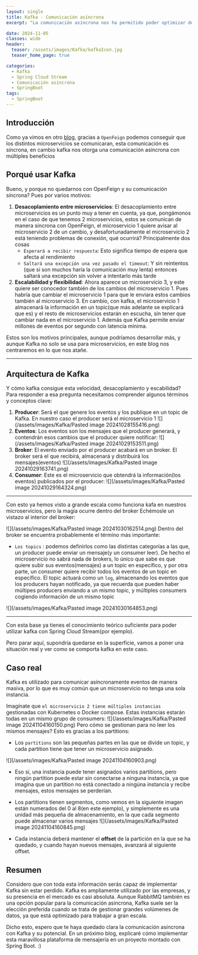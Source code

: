 ```yaml
---
layout: single
title: Kafka - Comunicación asíncrona
excerpt: "La comunicación asíncrona nos ha permitido poder optimizar de manera abismal el rendimiento en aplicaciones con microservicios. En este blog, te explico con claridad y diagramas cómo funciona Kafka, la plataforma de mensajería líder en el mercado"

date: 2024-11-05
classes: wide
header:
  teaser: /assets/images/Kafka/kafkaIcon.jpg
  teaser_home_page: true

categories:
  - Kafka
  - Spring Cloud Stream
  - Comunicación asíncrona
  - SpringBoot
tags:  
  - SpringBoot
---
```



## Introducción
Como ya vimos en otro [blog](https://egarmar1.github.io/Eureka-y-openFeign-en-Microservicios/), gracias a `OpenFeign` podemos conseguir que los distintos microservicios se comunicaran, esta comunicación es síncrona, en cambio kafka nos otorga una comunicación asíncrona con múltiples beneficios


## Porqué usar Kafka
Bueno, y porque no quedarnos con OpenFeign y su comunicación síncrona? Pues por varios motivos:

1. **Desacoplamiento entre microservicios**: El desacoplamiento entre microservicios es un punto muy a tener en cuenta, ya que, pongámonos en el caso de que tenemos 2 microservicios, estos se comunican de manera síncrona con OpenFeign, el microservicio 1 quiere avisar al microservicio 2 de un cambio, y desafortunadamente el microservicio 2 está teniendo problemas de conexión, qué ocurrirá? Principalmente dos cosas
	- `Esperará a recibir respuesta`: Esto significa tiempo de espera que afecta al rendimiento
	- `Saltará una excepción una vez pasado el timeout`: Y sin reintentos (que si son muchos haría la comunicación muy lenta) entonces saltará una excepción sin volver a intentarlo más tarde
2. **Escalabilidad y flexibilidad**: Ahora aparece un microservicio 3, y este quiere ser conocedor también de los cambios del microservicio 1. Pues habría que cambiar el microservicio 1 para que le enviara estos cambios también al microservicio 3. En cambio, con kafka, el microservicio 1 almacenará la información en un topic(que más adelante se explicará que es) y el resto de microservicios estarán en escucha, sin tener que cambiar nada en el microservicio 1. Además que Kafka permite enviar millones de eventos por segundo con latencia mínima.

Estos son los motivos principales, aunque podríamos desarrollar más, y aunque Kafka no solo se usa para microservicios, en este blog nos centraremos en lo que nos atañe.

---

## Arquitectura de Kafka
Y cómo kafka consigue esta velocidad, desacoplamiento y escabilidad? 
Para responder a esa pregunta necesitamos comprender algunos términos y conceptos clave:

1. **Producer**: Será el que genere los eventos y los publique en un topic de Kafka. En nuestro caso el producer será el microservicio 1
![](/assets/images/Kafka/Pasted image 20241028155416.png)
2. **Eventos**: Los eventos son los mensajes que el producer generará, y contendrán esos cambios que el producer quiere notificar:
![](/assets/images/Kafka/Pasted image 20241029153511.png)
3. **Broker**: El evento enviado por el producer acabará en un broker. El broker será el que recibirá, almacenará y distribuirá los mensajes(eventos)
![](/assets/images/Kafka/Pasted image 20241029163741.png)
4. **Consumer**: Este es el microservicio que obtendrá la información(los eventos) publicados por el producer:
![](/assets/images/Kafka/Pasted image 20241029164324.png)


---

Con esto ya hemos visto a grande escala como funciona kafa en nuestros microservicios, pero la magia ocurre dentro del broker
Echémosle un vistazo al interior del broker:

![](/assets/images/Kafka/Pasted image 20241030162514.png)
Dentro del broker se encuentra probablemente el término más importante:
- `Los topics` : podemos definirlos como las distintas categorías a las que, un producer puede enviar un mensaje(y un consumer leer). De hecho el microservicio no sabrá nada de brokers, lo único que sabe es que quiere subir sus eventos(mensajes) a un topic en específico, y por otra parte, un consumer quiere recibir todos los eventos de un topic en específico.
El topic actuará como un `log`, almacenando los eventos que los producers hayan notificado, ya que recuerda que pueden haber múltipes producers enviando a un mismo topic, y múltiples consumers cogiendo información de un mismo topic

![](/assets/images/Kafka/Pasted image 20241030164853.png)

---
Con esta base ya tienes el conocimiento teórico suficiente para poder utilizar kafka con Spring Cloud Stream(por ejemplo).

Pero parar aquí, supondría quedarse en la superficie, vamos a poner una situación real y ver como se comporta kafka en este caso.

## Caso real

Kafka es utilizado para comunicar asíncronamente eventos de manera masiva, por lo que es muy común que un microservicio no tenga una sola instancia.

Imagínate que `el microservicio 2 tiene múltiples instancias` gestionadas con Kubernetes o Docker compose. Estas instancias estarán todas en un mismo grupo de consumers:
![](/assets/images/Kafka/Pasted image 20241104160150.png)
Pero cómo se gestionan para no leer los mismos mensajes?
Esto es gracias a los partitions:
- Los `partitions` son las pequeñas partes en las que se divide un topic, y cada partition tiene que tener un microservicio asignado.

![](/assets/images/Kafka/Pasted image 20241104160903.png)
- Eso sí, una instancia puede tener asignados varios partitions, pero ningún partition puede estar sin conectarse a ninguna instancia, ya que imagina que un partition no está conectado a ningúna instancia y recibe mensajes, estos mensajes se perderían.

- Los partitions tienen segmentos, como vemos en la siguiente imagen están numerados del 0 al 8(en este ejemplo), y simplemente es una unidad más pequeña de almacenamiento, en la que cada segmento puede almacenar varios mensajes
![](/assets/images/Kafka/Pasted image 20241104160845.png)

- Cada instancia deberá mantener el **offset** de la partición en la que se ha quedado, y cuando hayan nuevos mensajes, avanzará al siguiente offset.


## Resumen
Considero que con toda esta información serás capaz de implementar Kafka sin estar perdido. Kafka es ampliamente utilizado por las empresas, y su presencia en el mercado es casi absoluta. Aunque RabbitMQ también es una opción popular para la comunicación asíncrona, Kafka suele ser la elección preferida cuando se trata de gestionar grandes volúmenes de datos, ya que está optimizado para trabajar a gran escala.

Dicho esto, espero que te haya quedado clara la comunicación asíncrona con Kafka y su potencial. En un próximo blog, explicaré cómo implementar esta maravillosa plataforma de mensajería en un proyecto montado con Spring Boot. :)